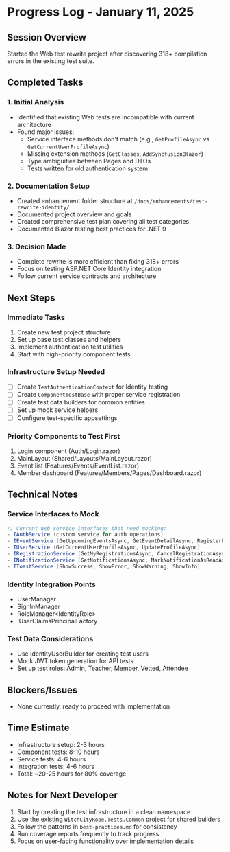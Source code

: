 # Progress Log - January 11, 2025

## Session Overview
Started the Web test rewrite project after discovering 318+ compilation errors in the existing test suite.

## Completed Tasks

### 1. Initial Analysis
- Identified that existing Web tests are incompatible with current architecture
- Found major issues:
  - Service interface methods don't match (e.g., `GetProfileAsync` vs `GetCurrentUserProfileAsync`)
  - Missing extension methods (`GetClasses`, `AddSyncfusionBlazor`)
  - Type ambiguities between Pages and DTOs
  - Tests written for old authentication system

### 2. Documentation Setup
- Created enhancement folder structure at `/docs/enhancements/test-rewrite-identity/`
- Documented project overview and goals
- Created comprehensive test plan covering all test categories
- Documented Blazor testing best practices for .NET 9

### 3. Decision Made
- Complete rewrite is more efficient than fixing 318+ errors
- Focus on testing ASP.NET Core Identity integration
- Follow current service contracts and architecture

## Next Steps

### Immediate Tasks
1. Create new test project structure
2. Set up base test classes and helpers
3. Implement authentication test utilities
4. Start with high-priority component tests

### Infrastructure Setup Needed
- [ ] Create `TestAuthenticationContext` for Identity testing
- [ ] Create `ComponentTestBase` with proper service registration
- [ ] Create test data builders for common entities
- [ ] Set up mock service helpers
- [ ] Configure test-specific appsettings

### Priority Components to Test First
1. Login component (Auth/Login.razor)
2. MainLayout (Shared/Layouts/MainLayout.razor)
3. Event list (Features/Events/EventList.razor)
4. Member dashboard (Features/Members/Pages/Dashboard.razor)

## Technical Notes

### Service Interfaces to Mock
```csharp
// Current Web service interfaces that need mocking:
- IAuthService (custom service for auth operations)
- IEventService (GetUpcomingEventsAsync, GetEventDetailAsync, RegisterForEventAsync)
- IUserService (GetCurrentUserProfileAsync, UpdateProfileAsync)
- IRegistrationService (GetMyRegistrationsAsync, CancelRegistrationAsync)
- INotificationService (GetNotificationsAsync, MarkNotificationAsReadAsync)
- IToastService (ShowSuccess, ShowError, ShowWarning, ShowInfo)
```

### Identity Integration Points
- UserManager<WitchCityRopeUser>
- SignInManager<WitchCityRopeUser>
- RoleManager<IdentityRole<Guid>>
- IUserClaimsPrincipalFactory<WitchCityRopeUser>

### Test Data Considerations
- Use IdentityUserBuilder for creating test users
- Mock JWT token generation for API tests
- Set up test roles: Admin, Teacher, Member, Vetted, Attendee

## Blockers/Issues
- None currently, ready to proceed with implementation

## Time Estimate
- Infrastructure setup: 2-3 hours
- Component tests: 8-10 hours
- Service tests: 4-6 hours
- Integration tests: 4-6 hours
- Total: ~20-25 hours for 80% coverage

## Notes for Next Developer
1. Start by creating the test infrastructure in a clean namespace
2. Use the existing `WitchCityRope.Tests.Common` project for shared builders
3. Follow the patterns in `best-practices.md` for consistency
4. Run coverage reports frequently to track progress
5. Focus on user-facing functionality over implementation details